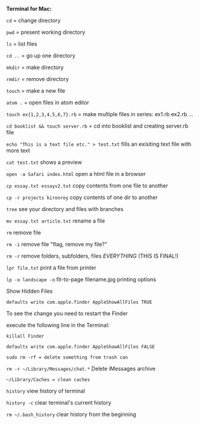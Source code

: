 **Terminal for Mac:**


```cd``` = change directory

```pwd``` = present working directory

```ls```  = list files

```cd ..``` = go up one directory

```mkdir``` = make directory

```rmdir``` = remove directory

```touch``` = make a new file

```atom .``` = open files in atom editor

```touch ex{1,2,3,4,5,6,7}.rb``` = make multiple files in series: ex1.rb ex2.rb ...

```cd booklist && touch server.rb``` = cd into booklist and creating server.rb file

```echo "This is a text file etc." > test.txt``` fills an exisiting text file with more text

```cat test.txt``` shows a preview

```open -a Safari index.html``` open a html file in a browser

```cp essay.txt essayv2.txt``` copy contents from one file to another

```cp -r projects kironroy``` copy contents of one dir to another

```tree``` see your directory and files with branches

```mv essay.txt article.txt```  rename a file

```rm``` remove file

```rm -i``` remove file "flag, remove my file?"

```rm -r``` remove folders, subfolders, files *EVERYTHING* (THIS IS FINAL!)

```lpr file.txt``` print a file from printer

```lp -o landscape -o``` fit-to-page filename.jpg printing options

Show Hidden Files

```defaults write com.apple.finder AppleShowAllFiles TRUE```

To see the change you need to restart the Finder

execute the following line in the Terminal:

```killall Finder```

```defaults write com.apple.finder AppleShowAllFiles FALSE```

```sudo rm -rf = delete something from trash can```

```rm -r ~/Library/Messages/chat.*``` Delete iMessages archive

```~/Library/Caches = clean caches```

```history``` view history of terminal

```history -c``` clear terminal's current history

```rm ~/.bash_history``` clear history from the beginning

